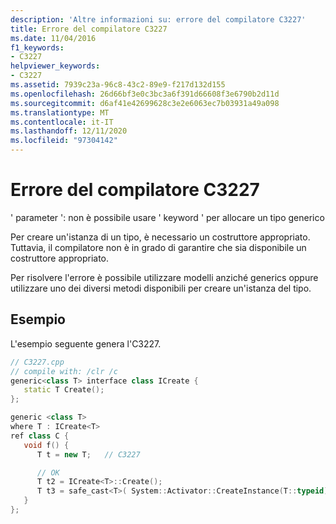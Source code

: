 ```yaml
---
description: 'Altre informazioni su: errore del compilatore C3227'
title: Errore del compilatore C3227
ms.date: 11/04/2016
f1_keywords:
- C3227
helpviewer_keywords:
- C3227
ms.assetid: 7939c23a-96c8-43c2-89e9-f217d132d155
ms.openlocfilehash: 26d66bf3e0c3bc3a6f391d66608f3e6790b2d11d
ms.sourcegitcommit: d6af41e42699628c3e2e6063ec7b03931a49a098
ms.translationtype: MT
ms.contentlocale: it-IT
ms.lasthandoff: 12/11/2020
ms.locfileid: "97304142"
---
```

# <a name="compiler-error-c3227"></a>Errore del compilatore C3227

' parameter ': non è possibile usare ' keyword ' per allocare un tipo generico

Per creare un'istanza di un tipo, è necessario un costruttore appropriato. Tuttavia, il compilatore non è in grado di garantire che sia disponibile un costruttore appropriato.

Per risolvere l'errore è possibile utilizzare modelli anziché generics oppure utilizzare uno dei diversi metodi disponibili per creare un'istanza del tipo.

## <a name="example"></a>Esempio

L'esempio seguente genera l'C3227.

```cpp
// C3227.cpp
// compile with: /clr /c
generic<class T> interface class ICreate {
   static T Create();
};

generic <class T>
where T : ICreate<T>
ref class C {
   void f() {
      T t = new T;   // C3227

      // OK
      T t2 = ICreate<T>::Create();
      T t3 = safe_cast<T>( System::Activator::CreateInstance(T::typeid) );
   }
};
```
